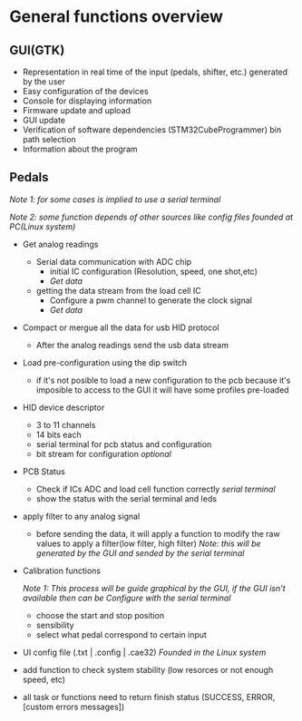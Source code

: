 # General functions overview 

## GUI(GTK)

* Representation in real time of the input (pedals, shifter, etc.) generated by the user 
* Easy configuration of the devices
* Console for displaying information
* Firmware update and upload
* GUI update
* Verification of software dependencies (STM32CubeProgrammer) bin path selection
* Information about the program

## Pedals 

*Note 1: for some cases is implied to use a serial terminal*

*Note 2: some function depends of other sources like config files founded at PC(Linux system)*

- Get analog readings
  - Serial data communication with ADC chip
    - initial IC configuration (Resolution, speed, one shot,etc)
    - *Get data*
  - getting the data stream from the load cell IC 
    - Configure a pwm channel to generate the clock signal
    - *Get data*

- Compact or mergue all the data for usb HID protocol
  * After the analog readings send the usb data stream

- Load pre-configuration using the dip switch 
  * if it's not posible to load a new configuration to the pcb because it's imposible to access to the GUI it will have some profiles pre-loaded

- HID device descriptor
  - 3 to 11 channels
  - 14 bits each
  - serial terminal for pcb status and configuration
  - bit stream for configuration *optional*

- PCB Status
  - Check if ICs ADC and load cell function correctly _serial terminal_
  - show the status with the serial terminal and leds

- apply filter to any analog signal
  * before sending the data, it will apply a function to modify the raw values to apply a filter(low filter, high filter)
  *Note: this will be generated by the GUI and sended by the serial terminal*

- Calibration functions

  _Note 1: This process will be guide graphical by the GUI, if the GUI isn't available then can be Configure with the serial terminal_
  
  - choose the start and stop position
  - sensibility
  - select what pedal correspond to certain input

- UI config file (.txt | .config | .cae32) *Founded in the Linux system*

- add function to check system stability (low resorces or not enough speed, etc)

- all task or functions need to return finish status (SUCCESS, ERROR, [custom errors messages]) 

